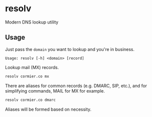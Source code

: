 # resolv

Modern DNS lookup utility

## Usage

Just pass the `domain` you want to lookup and you're in business.

```
Usage: resolv [-h] <domain> [record]
```

Lookup mail (MX) records.

```sh
resolv cormier.co mx
```

There are aliases for common records (e.g. DMARC, SIP, etc.), and for simplifying
commands, MAIL for MX for example.

```sh
resolv cormier.co dmarc
```

Aliases will be formed based on necessity.
